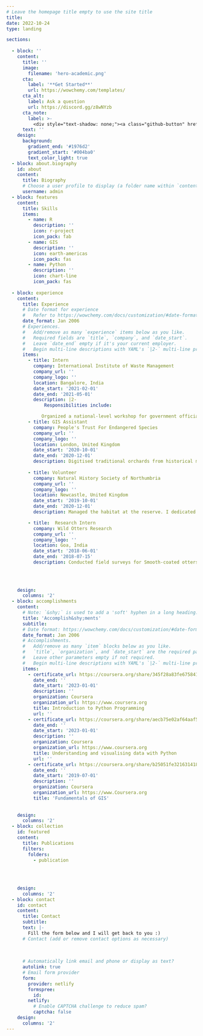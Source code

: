 ```yaml
---
# Leave the homepage title empty to use the site title
title: 
date: 2022-10-24
type: landing

sections:
     
  - block: ''
    content:
      title: ''
      image:
        filename: 'hero-academic.png'
      cta:
        label: '**Get Started**'
        url: https://wowchemy.com/templates/
      cta_alt:
        label: Ask a question
        url: https://discord.gg/z8wNYzb
      cta_note:
        label: >-
          <div style="text-shadow: none;"><a class="github-button" href="https://github.com/wowchemy/wowchemy-hugo-themes" data-icon="octicon-star" data-size="large" data-show-count="true" aria-label="Star">Star Wowchemy Website Builder</a></div><div style="text-shadow: none;"><a class="github-button" href="https://github.com/wowchemy/starter-hugo-academic" data-icon="octicon-star" data-size="large" data-show-count="true" aria-label="Star">Star the Academic template</a></div>
      text: ''
    design:
      background:
        gradient_end: '#1976d2'
        gradient_start: '#004ba0'
        text_color_light: true
  - block: about.biography
    id: about
    content:
      title: Biography
      # Choose a user profile to display (a folder name within `content/authors/`)
      username: admin
  - block: features
    content:
      title: Skills
      items:
        - name: R
          description: ''
          icon: r-project
          icon_pack: fab
        - name: GIS
          description: ''
          icon: earth-americas
          icon_pack: fas
        - name: Python
          description: ''
          icon: chart-line
          icon_pack: fas
  
  - block: experience
    content:
      title: Experience
      # Date format for experience
      #   Refer to https://wowchemy.com/docs/customization/#date-format
      date_format: Jan 2006
      # Experiences.
      #   Add/remove as many `experience` items below as you like.
      #   Required fields are `title`, `company`, and `date_start`.
      #   Leave `date_end` empty if it's your current employer.
      #   Begin multi-line descriptions with YAML's `|2-` multi-line prefix.
      items:
        - title: Intern
          company: International Institute of Waste Management
          company_url: ''
          company_logo: ''
          location: Bangalore, India
          date_start: '2021-02-01'
          date_end: '2021-05-01'
          description: |2-
              Responsibilities include:

             Organized a national-level workshop for government officials (Pollution Control Board). Handled all operations and communications, including content development of the information booklet.
        - title: GIS Assistant
          company: People's Trust For Endangered Species
          company_url: ''
          company_logo: ''
          location: London, United Kingdom
          date_start: '2020-10-01'
          date_end: '2020-12-01'
          description: Digitised traditional orchards from historical maps provided by Landmark and PTES to support restoration of orchards (a priority habitat in UK's Biodiversity Action Plan). Overlayed aerial imagery to identify the status of traditional orchards 
        
        - title: Volunteer
          company: Natural History Society of Northumbria
          company_url: ''
          company_logo: ''
          location: Newcastle, United Kingdom
          date_start: '2019-10-01'
          date_end: '2020-12-01'
          description: Managed the habitat at the reserve. I dedicated several hours to practical conservation work at Gosforth Nature Reserve with tasks including tree planting at a new native 'wildwood', hide maintenance, cutting reed bed, invasive species control, and board walk maintenance.

        - title:  Research Intern
          company: Wild Otters Research
          company_url: ''
          company_logo: ''
          location: Goa, India
          date_start: '2018-06-01'
          date_end: '2018-07-15'
          description: Conducted field surveys for Smooth-coated otters in mangroves. Identified Smooth-coated otter signs like pugmarks, defecating areas.Set up and monitored trail cameras. Used GPS and Google earth for digital mapping. Analysed and sorted content from trail camera data

    
    
    
    design:
      columns: '2'
  - block: accomplishments
    content:
      # Note: `&shy;` is used to add a 'soft' hyphen in a long heading.
      title: 'Accomplish&shy;ments'
      subtitle:
      # Date format: https://wowchemy.com/docs/customization/#date-format
      date_format: Jan 2006
      # Accomplishments.
      #   Add/remove as many `item` blocks below as you like.
      #   `title`, `organization`, and `date_start` are the required parameters.
      #   Leave other parameters empty if not required.
      #   Begin multi-line descriptions with YAML's `|2-` multi-line prefix.
      items: 
        - certificate_url: https://coursera.org/share/345f28a83fe6758416e0e9d02d93bd4d  
          date_end: ''
          date_start: '2023-01-01'
          description: ''
          organization: Coursera
          organization_url: https://www.coursera.org
          title: Introduction to Python Programming
          url: ''
        - certificate_url: https://coursera.org/share/aecb75e02af64aaf5ff36297f509f2ed
          date_end: ''
          date_start: '2023-01-01'
          description: ''
          organization: Coursera
          organization_url: https://www.coursera.org
          title: Understanding and visualising data with Python 
          url: ''
        - certificate_url: https://coursera.org/share/b25051fe32163141864db2746a562d9e
          date_end: ''
          date_start: '2019-07-01'
          description: ''
          organization: Coursera
          organization_url: https://www.Coursera.org 
          title: 'Fundamentals of GIS'
        
    
    design:
      columns: '2'
  - block: collection
    id: featured
    content:
      title: Publications
      filters:
        folders:
          - publication
        
    
    
    
    design:
      columns: '2'
  - block: contact
    id: contact
    content:
      title: Contact
      subtitle:
      text: |-
        Fill the form below and I will get back to you :)
      # Contact (add or remove contact options as necessary)
      
      
      
      # Automatically link email and phone or display as text?
      autolink: true
      # Email form provider
      form:
        provider: netlify
        formspree:
          id:
        netlify:
          # Enable CAPTCHA challenge to reduce spam?
          captcha: false
    design:
      columns: '2'
---
```

